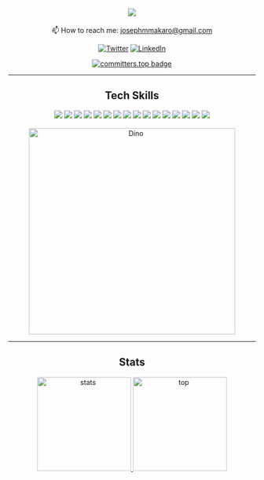 <div align=center>
  
  # <img src="http://readme-typing-svg.herokuapp.com/?size=30&color=FBD1D1&center=true&vCenter=true&lines=%3Ewhoami;I'm+Joseph" />
  
  📫 How to reach me: josephmmakaro@gmail.com 

[![Twitter](https://img.shields.io/badge/twitter-%231DA1F2.svg?&style=for-the-badge&logo=twitter&logoColor=white)](https://twitter.com/josephakaro)
[![LinkedIn](https://img.shields.io/badge/linkedin-%230077B5.svg?&style=for-the-badge&logo=linkedin&logoColor=white)](https://www.linkedin.com/in/josephakaro)


[![committers.top badge](https://user-badge.committers.top/south_sudan_public/USERNAME.svg)](https://user-badge.committers.top/south_sudan_public/josephakaro)

  <hr>
 
  ## Tech Skills 

  <img src="https://img.shields.io/badge/-Python-98b982?style=for-the-badge&logo=python&logoColor=98b982&labelColor=282828">
  <img src="https://img.shields.io/badge/-Flask-303439?style=for-the-badge&logo=flask&logoColor=dadada&labelColor=282828">
  <img src="https://img.shields.io/badge/-C-979DAC?style=for-the-badge&logo=c&logoColor=979DAC&labelColor=282828">
  <img src="https://img.shields.io/badge/-Js-F5F095?style=for-the-badge&logo=Javascript&logoColor=F5F095&labelColor=282828">
  <img src="https://img.shields.io/badge/-Node.js-8DBD5F?style=for-the-badge&logo=node.js&logoColor=8DBD5F&labelColor=282828">
  <img src="https://img.shields.io/badge/-React-4DA2D1?style=for-the-badge&logo=react&logoColor=4DA2D1&labelColor=1D2128">
  <img src="https://img.shields.io/badge/-MySQL-338DBF?style=for-the-badge&logo=mysql&logoColor=338DBF&labelColor=282828">
  <img src="https://img.shields.io/badge/-Oracle-C94634?style=for-the-badge&logo=oracle&logoColor=C94634&labelColor=282828">
  <img src="https://img.shields.io/badge/-PostgreSQL-316192?style=for-the-badge&logo=postgresql&logoColor=316192&labelColor=282828">
  <img src="https://img.shields.io/badge/-Mongodb-118B4B?style=for-the-badge&logo=mongodb&logoColor=118B4B&labelColor=282828">
  <img src="https://img.shields.io/badge/-AWS-232F3E?style=for-the-badge&logo=amazon-aws&logoColor=white&labelColor=282828">
  <img src="https://img.shields.io/badge/-HTML-E49C55?style=for-the-badge&logo=html5&logoColor=E49C55&labelColor=282828">
  <img src="https://img.shields.io/badge/-CSS-4DA2D1?style=for-the-badge&logo=css3&logoColor=4DA2D1&labelColor=282828">
  <img src="https://img.shields.io/badge/-Redux-593D88?style=for-the-badge&logo=redux&logoColor=white&labelColor=282828">
  <img src="https://img.shields.io/badge/-GIT-C46339?style=for-the-badge&logo=git&logoColor=C46339&labelColor=282828">
  <img src="https://img.shields.io/badge/-linux-9E9E9E?style=for-the-badge&logo=linux&logoColor=9E9E9E&labelColor=282828">
  <br><br>
  <img alt="Dino" width="420" src="https://i.imgur.com/mWcyyn7.gif"><br>
  <hr>

  ## Stats

  <a href="https://github.com/josephakaro">
    <img height="191" src="https://github-readme-stats.vercel.app/api?username=josephakaro&show_icons=true&bg_color=282A36&text_color=D9E0EE&icon_color=FBD1D1&title_color=FBD1D1&border_color=676871" alt="stats" />
    <img height="191" src="https://github-readme-stats.vercel.app/api/top-langs?username=josephakaro&show_icons=true&locale=en&layout=compact&bg_color=282A36&text_color=D9E0EE&title_color=FBD1D1&border_color=676871&langs_count=8" alt="top" />
  </a>
</div>
